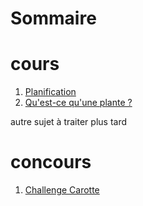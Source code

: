 # Sommaire

# cours

1. [Planification](./cours/planification.md)
1. [Qu'est-ce qu'une plante ?](./cours/une-plante.md)

autre sujet à traiter plus tard

# concours

1. [Challenge Carotte](./concours/carotte.md)
